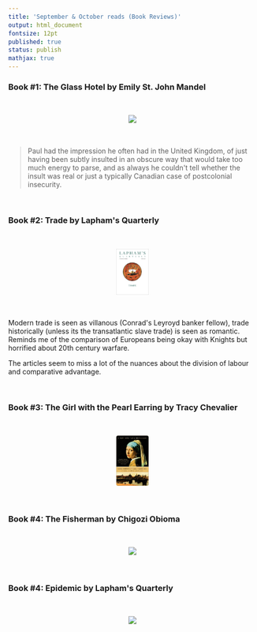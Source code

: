 ```yaml
---
title: 'September & October reads (Book Reviews)'
output: html_document
fontsize: 12pt
published: true
status: publish
mathjax: true
---
```


### Book #1: The Glass Hotel by Emily St. John Mandel

<br>
<p align="center"><img src="/figures/.jpg" width="13%"></p>
<br>

> Paul had the impression he often had in the United Kingdom, of just having been subtly insulted in an obscure way that would take too much energy to parse, and as always he couldn't tell whether the insult was real or just a typically Canadian case of postcolonial insecurity. 

<br>


### Book #2: Trade by Lapham's Quarterly

<br>
<p align="center"><img src="/figures/lq_trade.jpg" width="13%"></p>
<br>

Modern trade is seen as villanous (Conrad's Leyroyd banker fellow), trade historically (unless its the transatlantic slave trade) is seen as romantic. Reminds me of the comparison of Europeans being okay with Knights but horrified about 20th century warfare.

The articles seem to miss a lot of the nuances about the division of labour and comparative advantage.

<br>


### Book #3: The Girl with the Pearl Earring by Tracy Chevalier

<br>
<p align="center"><img src="/figures/girl_with_the_pearl_earring.jpg" width="13%"></p>
<br>

### Book #4: The Fisherman by Chigozi Obioma 

<br>
<p align="center"><img src="/figures/.jpg" width="13%"></p>
<br>


### Book #4: Epidemic by Lapham's Quarterly

<br>
<p align="center"><img src="/figures/.jpg" width="13%"></p>
<br>
